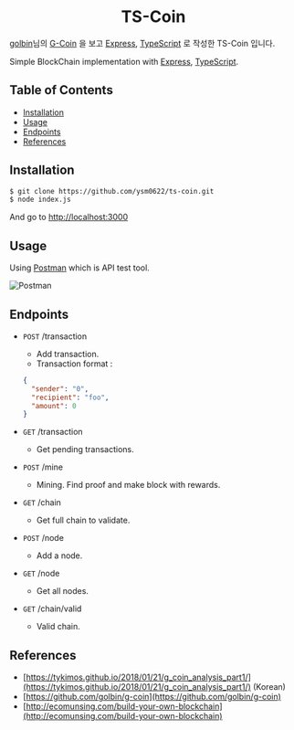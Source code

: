 <h1 align="center">TS-Coin</h1>

[golbin](https://github.com/golbin)님의 [G-Coin](https://github.com/golbin/g-coin)
을 보고 [Express](http://expressjs.com), [TypeScript](https://www.typescriptlang.org)
로 작성한 TS-Coin 입니다.

Simple BlockChain implementation with [Express](http://expressjs.com), [TypeScript](https://www.typescriptlang.org).

## Table of Contents

- [Installation](#installation)
- [Usage](#usage)
- [Endpoints](#endpoints)
- [References](#references)


## Installation

```sh
$ git clone https://github.com/ysm0622/ts-coin.git
$ node index.js
```

And go to [http://localhost:3000](http://localhost:3000)

## Usage

Using [Postman](https://www.getpostman.com/apps) which is API test tool.

![Postman](https://www.getpostman.com/img/v2/postman/gifs/import-file.gif)

## Endpoints

- `POST` /transaction
    - Add transaction.
    - Transaction format :
    ```json
    {
      "sender": "0",
      "recipient": "foo",
      "amount": 0
    }
    ```
    
- `GET` /transaction
    - Get pending transactions.

- `POST` /mine
    - Mining. Find proof and make block with rewards.
    
- `GET` /chain
    - Get full chain to validate.
    
- `POST` /node
    - Add a node.
    
- `GET` /node
    - Get all nodes.
    
- `GET` /chain/valid
    - Valid chain.
    
## References

- [https://tykimos.github.io/2018/01/21/g_coin_analysis_part1/](https://tykimos.github.io/2018/01/21/g_coin_analysis_part1/) (Korean)
- [https://github.com/golbin/g-coin](https://github.com/golbin/g-coin)
- [http://ecomunsing.com/build-your-own-blockchain](http://ecomunsing.com/build-your-own-blockchain)